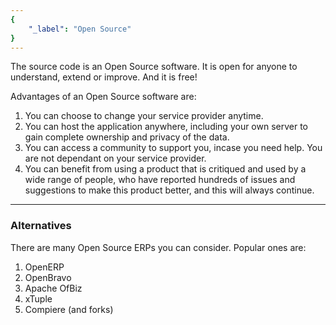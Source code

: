 ```yaml
---
{
	"_label": "Open Source"
}
---
```

The source code is an Open Source software. It is open for anyone to understand, extend or improve. And it is free!

Advantages of an Open Source software are:

1. You can choose to change your service provider anytime.
1. You can host the application anywhere, including your own server to gain complete ownership and privacy of the data.
1. You can access a community to support you, incase you need help. You are not dependant on your service provider.
1. You can benefit from using a product that is critiqued and used by a wide range of people, who have reported hundreds of issues and suggestions to make this product better, and this will always continue.

---

### Alternatives

There are many Open Source ERPs you can consider. Popular ones are:

1. OpenERP
1. OpenBravo
1. Apache OfBiz
1. xTuple
1. Compiere (and forks)